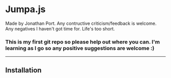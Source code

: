 # Jumpa.js

Made by Jonathan Port. Any contructive criticism/feedback is welcome. Any negatives I haven't got time for. Life's too short.

### This is my first git repo so please help out where you can. I'm learning as I go so any positive suggestions are welcome :)

---

## Installation



